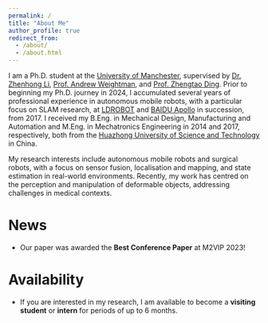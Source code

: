 ```yaml
---
permalink: /
title: "About Me"
author_profile: true
redirect_from: 
  - /about/
  - /about.html
---
```


I am a Ph.D. student at the <a href="https://www.manchester.ac.uk/" target="_blank">University of Manchester</a>, supervised by <a href="https://scholar.google.com/citations?user=TxurO5wAAAAJ" target="_blank">Dr. Zhenhong Li</a>, <a href="https://scholar.google.com/citations?user=ntgRzlYAAAAJ" target="_blank">Prof. Andrew Weightman</a>, and <a href="https://scholar.google.com/citations?user=ZVb3sOQAAAAJ" target="_blank">Prof. Zhengtao Ding</a>. Prior to beginning my Ph.D. journey in 2024, I accumulated several years of professional experience in autonomous mobile robots, with a particular focus on SLAM research, at <a href="https://www.ldrobot.com/" target="_blank">LDROBOT</a> and <a href="https://www.apollo.auto/" target="_blank">BAIDU Apollo</a> in succession, from 2017. I received my B.Eng. in Mechanical Design, Manufacturing and Automation and M.Eng. in Mechatronics Engineering in 2014 and 2017, respectively, both from the <a href="https://english.hust.edu.cn/" target="_blank">Huazhong University of Science and Technology</a> in China.

My research interests include autonomous mobile robots and surgical robots, with a focus on sensor fusion, localisation and mapping, and state estimation in real-world environments. Recently, my work has centred on the perception and manipulation of deformable objects, addressing challenges in medical contexts.  


News
======
* Our paper was awarded the **Best Conference Paper** at M2VIP 2023!

Availability
======
* If you are interested in my research, I am available to become a **visiting student** or **intern** for periods of up to 6 months.
